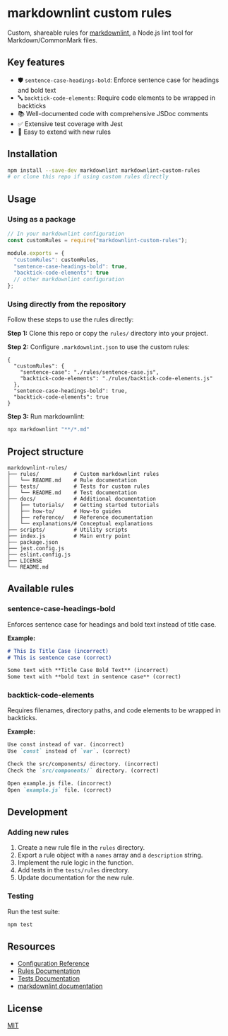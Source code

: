 # markdownlint custom rules

Custom, shareable rules for [markdownlint](https://github.com/DavidAnson/markdownlint), a Node.js lint tool for Markdown/CommonMark files.

## Key features

- 🛡️ `sentence-case-headings-bold`: Enforce sentence case for headings and bold text
- 🔤 `backtick-code-elements`: Require code elements to be wrapped in backticks
- 📚 Well-documented code with comprehensive JSDoc comments
- ✅ Extensive test coverage with Jest
- 🧩 Easy to extend with new rules

## Installation

```bash
npm install --save-dev markdownlint markdownlint-custom-rules
# or clone this repo if using custom rules directly
```

## Usage

### Using as a package

```javascript
// In your markdownlint configuration
const customRules = require("markdownlint-custom-rules");

module.exports = {
  "customRules": customRules,
  "sentence-case-headings-bold": true,
  "backtick-code-elements": true
  // other markdownlint configuration
};
```

### Using directly from the repository

Follow these steps to use the rules directly:

**Step 1:** Clone this repo or copy the `rules/` directory into your project.

**Step 2:** Configure `.markdownlint.json` to use the custom rules:

```jsonc
{
  "customRules": {
    "sentence-case": "./rules/sentence-case.js",
    "backtick-code-elements": "./rules/backtick-code-elements.js"
  },
  "sentence-case-headings-bold": true,
  "backtick-code-elements": true
}
```

**Step 3:** Run markdownlint:

```bash
npx markdownlint "**/*.md"
```

## Project structure

```text
markdownlint-rules/
├── rules/           # Custom markdownlint rules
│   └── README.md    # Rule documentation
├── tests/           # Tests for custom rules
│   └── README.md    # Test documentation
├── docs/            # Additional documentation
│   ├── tutorials/   # Getting started tutorials
│   ├── how-to/      # How-to guides
│   ├── reference/   # Reference documentation
│   └── explanations/# Conceptual explanations
├── scripts/         # Utility scripts
├── index.js         # Main entry point
├── package.json
├── jest.config.js
├── eslint.config.js
├── LICENSE
└── README.md
```

## Available rules

### sentence-case-headings-bold

Enforces sentence case for headings and bold text instead of title case.

**Example:**

```markdown
# This Is Title Case (incorrect)
# This is sentence case (correct)

Some text with **Title Case Bold Text** (incorrect)
Some text with **bold text in sentence case** (correct)
```

### backtick-code-elements

Requires filenames, directory paths, and code elements to be wrapped in backticks.

**Example:**

```markdown
Use const instead of var. (incorrect)
Use `const` instead of `var`. (correct)

Check the src/components/ directory. (incorrect)
Check the `src/components/` directory. (correct)

Open example.js file. (incorrect)
Open `example.js` file. (correct)
```

## Development

### Adding new rules

1. Create a new rule file in the `rules` directory.
2. Export a rule object with a `names` array and a `description` string.
3. Implement the rule logic in the function.
4. Add tests in the `tests/rules` directory.
5. Update documentation for the new rule.

### Testing

Run the test suite:

```bash
npm test
```

## Resources

- [Configuration Reference](docs/reference/configuration-reference.md)
- [Rules Documentation](rules/README.md)
- [Tests Documentation](tests/README.md)
- [markdownlint documentation](https://github.com/DavidAnson/markdownlint)

## License

[MIT](LICENSE)
